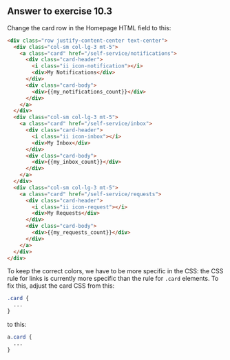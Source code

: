 ## Answer to exercise 10.3

Change the card row in the Homepage HTML field to this:

``` html
<div class="row justify-content-center text-center">
  <div class="col-sm col-lg-3 mt-5">
    <a class="card" href="/self-service/notifications">
      <div class="card-header">
        <i class="ii icon-notification"></i>
        <div>My Notifications</div>
      </div>
      <div class="card-body">
        <div>{{my_notifications_count}}</div>
      </div>
    </a>
  </div>
  <div class="col-sm col-lg-3 mt-5">
    <a class="card" href="/self-service/inbox">
      <div class="card-header">
        <i class="ii icon-inbox"></i>
        <div>My Inbox</div>
      </div>
      <div class="card-body">
        <div>{{my_inbox_count}}</div>
      </div>
    </a>
  </div>
  <div class="col-sm col-lg-3 mt-5">
    <a class="card" href="/self-service/requests">
      <div class="card-header">
        <i class="ii icon-request"></i>
        <div>My Requests</div>
      </div>
      <div class="card-body">
        <div>{{my_requests_count}}</div>
      </div>
    </a>
  </div>
</div>
```

To keep the correct colors, we have to be more specific in the CSS: the CSS rule for links is currently more specific
than the rule for `.card` elements. To fix this, adjust the card CSS from this:

``` css
.card {
  ...
}
```

to this:

``` css
a.card {
  ...
}
``` 

